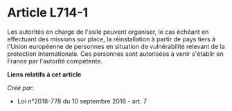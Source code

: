 # Article L714-1

Les autorités en charge de l'asile peuvent organiser, le cas échéant en effectuant des missions sur place, la réinstallation
à partir de pays tiers à l'Union européenne de personnes en situation de vulnérabilité relevant de la protection
internationale. Ces personnes sont autorisées à venir s'établir en France par l'autorité compétente.

**Liens relatifs à cet article**

_Créé par_:

  - Loi n°2018-778 du 10 septembre 2018 - art. 7
